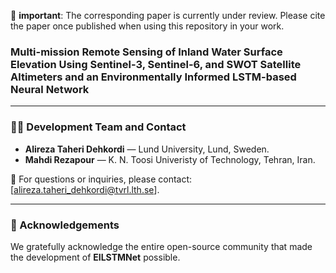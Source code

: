 🛑 **important**: The corresponding paper is currently under review. Please cite the paper once published when using this repository in your work.

### Multi-mission Remote Sensing of Inland Water Surface Elevation Using Sentinel-3, Sentinel-6, and SWOT Satellite Altimeters and an Environmentally Informed LSTM-based Neural Network
---------------------------------------------------------------------------------------------

### 👨‍💻 Development Team and Contact

- **Alireza Taheri Dehkordi** — Lund University, Lund, Sweden.
- **Mahdi Rezapour** — K. N. Toosi Univeristy of Technology, Tehran, Iran. 

📧 For questions or inquiries, please contact: [alireza.taheri_dehkordi@tvrl.lth.se].

---------------------------------------------------------------------------------------------

### 🙏 Acknowledgements

We gratefully acknowledge the entire open-source community that made the development of **EILSTMNet** possible.

